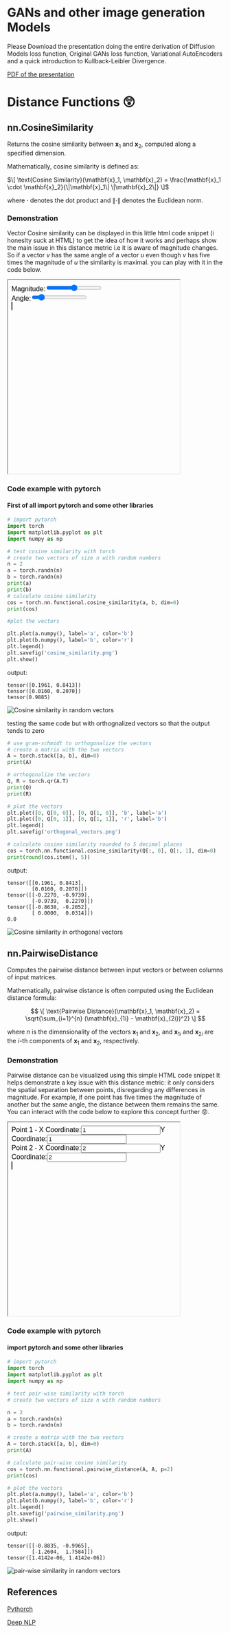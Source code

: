 <script> MathJax = { tex: { inlineMath: [['$', '$'], ['\\(', '\\)']] } }; </script> <script type="text/javascript" id="MathJax-script" async src="https://cdn.jsdelivr.net/npm/mathjax@3/es5/tex-mml-chtml.js"> </script> <script id="MathJax-script" async src="https://cdn.jsdelivr.net/npm/mathjax@3/es5/tex-chtml.js"> </script>

# GANs and other image generation Models
Please Download the presentation doing the entire derivation of Diffusion Models loss function, Original GANs loss function, Variational AutoEncoders and a quick introduction to Kullback-Leibler Divergence.

[PDF of the presentation](https://github.com/caemuller/caemuller.github.io/blob/main/Cae-diffusion-models.pdf)



# Distance Functions 😲


## nn.CosineSimilarity 

Returns the cosine similarity between $\mathbf{x}_1$ and $\mathbf{x}_2$, computed along a specified dimension.

Mathematically, cosine similarity is defined as:

$\[
\text{Cosine Similarity}(\mathbf{x}_1, \mathbf{x}_2) = \frac{\mathbf{x}_1 \cdot \mathbf{x}_2}{\|\mathbf{x}_1\| \|\mathbf{x}_2\|}
\]$

where $\cdot$ denotes the dot product and $\|\cdot\|$ denotes the Euclidean norm.

### Demonstration

Vector Cosine similarity can be displayed in this little html code snippet (i honeslty suck at HTML) to get the idea of how it works and perhaps show the main issue in this distance metric i.e it is aware of magnitude changes. So if a vector $v$ has the same angle of a vector $u$ even though $v$ has five times the magnitude of $u$ the similarity is maximal. you can play with it in the code below.

<iframe srcdoc="<html><head><style>body{font-family: Arial, sans-serif;}canvas{border:1px solid #000;width:400px;height:400px;margin-bottom:20px;}</style></head><body><div><label for='magnitude'>Magnitude:</label><input type='range' id='magnitude' min='0' max='200' value='100'></div><div><label for='angle'>Angle:</label><input type='range' id='angle' min='0' max='360' value='45'></div><canvas id='canvas'></canvas><div id='similarity'></div><script>const canvas=document.getElementById('canvas');const ctx=canvas.getContext('2d');const magnitudeInput=document.getElementById('magnitude');const angleInput=document.getElementById('angle');const similarityDisplay=document.getElementById('similarity');let baseVector={x:1,y:1};let varyingVector={x:1,y:1};let magnitude=100;function drawVectors(){ctx.clearRect(0,0,canvas.width,canvas.height);ctx.beginPath();ctx.moveTo(0,canvas.height/2);ctx.lineTo(canvas.width,canvas.height/2);ctx.stroke();ctx.beginPath();ctx.moveTo(canvas.width/2,0);ctx.lineTo(canvas.width/2,canvas.height);ctx.stroke();ctx.beginPath();ctx.moveTo(canvas.width/2,canvas.height/2);ctx.lineTo(canvas.width/2+baseVector.x*20,canvas.height/2-baseVector.y*20);ctx.strokeStyle='blue';ctx.stroke();ctx.beginPath();ctx.moveTo(canvas.width/2,canvas.height/2);ctx.lineTo(canvas.width/2+varyingVector.x*20,canvas.height/2-varyingVector.y*20);ctx.strokeStyle='red';ctx.stroke();const dotProduct=baseVector.x*varyingVector.x+baseVector.y*varyingVector.y;const magnitude1=Math.sqrt(baseVector.x**2+baseVector.y**2);const magnitude2=Math.sqrt(varyingVector.x**2+varyingVector.y**2);const cosineSimilarity=dotProduct/(magnitude1*magnitude2);similarityDisplay.textContent=`Cosine Similarity: ${cosineSimilarity.toFixed(2)}`;}function updateVector(){magnitude=parseFloat(magnitudeInput.value);const angle=parseFloat(angleInput.value);varyingVector.x=Math.cos(angle*Math.PI/180)*magnitude;varyingVector.y=Math.sin(angle*Math.PI/180)*magnitude;drawVectors();}magnitudeInput.addEventListener('input',updateVector);angleInput.addEventListener('input',updateVector);drawVectors();</script></body></html>" width="400" height="450"></iframe>


### Code example with pytorch
#### First of all import pytorch and some other libraries
```python
# import pytorch
import torch
import matplotlib.pyplot as plt
import numpy as np
```

```python
# test cosine similarity with torch
# create two vectors of size n with random numbers
n = 2
a = torch.randn(n)
b = torch.randn(n)
print(a)
print(b)
# calculate cosine similarity
cos = torch.nn.functional.cosine_similarity(a, b, dim=0)
print(cos)

#plot the vectors

plt.plot(a.numpy(), label='a', color='b')
plt.plot(b.numpy(), label='b', color='r')
plt.legend()
plt.savefig('cosine_similarity.png')
plt.show()
```

output:
```text
tensor([0.1961, 0.8413])
tensor([0.0160, 0.2070])
tensor(0.9885)
```
![Cosine similarity in random vectors](cosine_similarity.png)


testing the same code but with orthognalized vectors so that the output tends to zero
```python
# use gram-schmidt to orthogonalize the vectors
# create a matrix with the two vectors
A = torch.stack([a, b], dim=0)
print(A)

# orthogonalize the vectors
Q, R = torch.qr(A.T)
print(Q)
print(R)

# plot the vectors
plt.plot([0, Q[0, 0]], [0, Q[1, 0]], 'b', label='a')
plt.plot([0, Q[0, 1]], [0, Q[1, 1]], 'r', label='b')
plt.legend()
plt.savefig('orthogonal_vectors.png')

# calculate cosine similarity rounded to 5 decimal places
cos = torch.nn.functional.cosine_similarity(Q[:, 0], Q[:, 1], dim=0)
print(round(cos.item(), 5))
```

output:
```text
tensor([[0.1961, 0.8413],
        [0.0160, 0.2070]])
tensor([[-0.2270, -0.9739],
        [-0.9739,  0.2270]])
tensor([[-0.8638, -0.2052],
        [ 0.0000,  0.0314]])
0.0
```
![Cosine similarity in orthogonal vectors](orthogonal_vectors.png)

## nn.PairwiseDistance

Computes the pairwise distance between input vectors or between columns of input matrices.

Mathematically, pairwise distance is often computed using the Euclidean distance formula:

$$
\[
\text{Pairwise Distance}(\mathbf{x}_1, \mathbf{x}_2) = \sqrt{\sum_{i=1}^{n} (\mathbf{x}_{1i} - \mathbf{x}_{2i})^2} 
\]
$$

where $n$ is the dimensionality of the vectors $\mathbf{x}_1$ and $\mathbf{x}_2$, and $\mathbf{x}_{1i}$ and $\mathbf{x}_{2i}$ are the $i$-th components of $\mathbf{x}_1$ and $\mathbf{x}_2$, respectively.

### Demonstration

Pairwise distance can be visualized using this simple HTML code snippet It helps demonstrate a key issue with this distance metric: it only considers the spatial separation between points, disregarding any differences in magnitude. For example, if one point has five times the magnitude of another but the same angle, the distance between them remains the same. You can interact with the code below to explore this concept further 😡.

<iframe srcdoc="<html><head><style>body{font-family: Arial, sans-serif;}canvas{border:1px solid #000;width:400px;height:400px;margin-bottom:20px;}</style></head><body><div><label for='x1'>Point 1 - X Coordinate:</label><input type='number' id='x1' value='1'><label for='y1'>Y Coordinate:</label><input type='number' id='y1' value='1'></div><div><label for='x2'>Point 2 - X Coordinate:</label><input type='number' id='x2' value='2'><label for='y2'>Y Coordinate:</label><input type='number' id='y2' value='2'></div><canvas id='canvas'></canvas><div id='distance'></div><script>const canvas=document.getElementById('canvas');const ctx=canvas.getContext('2d');const x1Input=document.getElementById('x1');const y1Input=document.getElementById('y1');const x2Input=document.getElementById('x2');const y2Input=document.getElementById('y2');const distanceDisplay=document.getElementById('distance');let point1={x:parseFloat(x1Input.value),y:parseFloat(y1Input.value)};let point2={x:parseFloat(x2Input.value),y:parseFloat(y2Input.value)};function drawPoints(){ctx.clearRect(0,0,canvas.width,canvas.height);ctx.beginPath();ctx.arc(point1.x*20+canvas.width/2,-point1.y*20+canvas.height/2,5,0,Math.PI*2);ctx.fillStyle='blue';ctx.fill();ctx.beginPath();ctx.arc(point2.x*20+canvas.width/2,-point2.y*20+canvas.height/2,5,0,Math.PI*2);ctx.fillStyle='red';ctx.fill();ctx.beginPath();ctx.moveTo(point1.x*20+canvas.width/2,-point1.y*20+canvas.height/2);ctx.lineTo(point2.x*20+canvas.width/2,-point2.y*20+canvas.height/2);ctx.strokeStyle='black';ctx.stroke();const distance=Math.sqrt((point2.x-point1.x)**2+(point2.y-point1.y)**2);distanceDisplay.textContent=`Distance: ${distance.toFixed(2)}`;}function updatePoints(){point1.x=parseFloat(x1Input.value);point1.y=parseFloat(y1Input.value);point2.x=parseFloat(x2Input.value);point2.y=parseFloat(y2Input.value);drawPoints();}x1Input.addEventListener('input',updatePoints);y1Input.addEventListener('input',updatePoints);x2Input.addEventListener('input',updatePoints);y2Input.addEventListener('input',updatePoints);drawPoints();</script></body></html>" width="400" height="450"></iframe>

### Code example with pytorch
#### import pytorch and some other libraries
```python
# import pytorch
import torch
import matplotlib.pyplot as plt
import numpy as np
```

```python
# test pair-wise similarity with torch
# create two vectors of size n with random numbers

n = 2
a = torch.randn(n)
b = torch.randn(n)

# create a matrix with the two vectors
A = torch.stack([a, b], dim=0)
print(A)

# calculate pair-wise cosine similarity
cos = torch.nn.functional.pairwise_distance(A, A, p=2)
print(cos)

# plot the vectors
plt.plot(a.numpy(), label='a', color='b')
plt.plot(b.numpy(), label='b', color='r')
plt.legend()
plt.savefig('pairwise_similarity.png')
plt.show()
```

output:
```text
tensor([[-0.8835, -0.9965],
        [-1.2604,  1.7584]])
tensor([1.4142e-06, 1.4142e-06])
```


![pair-wise similarity in random vectors](pairwise_similarity.png)


## References
[Pythorch](https://pytorch.org/docs/stable/nn.html)

[Deep NLP](http://www.deepnlp.org/blog/probability-distribution-formulas)
